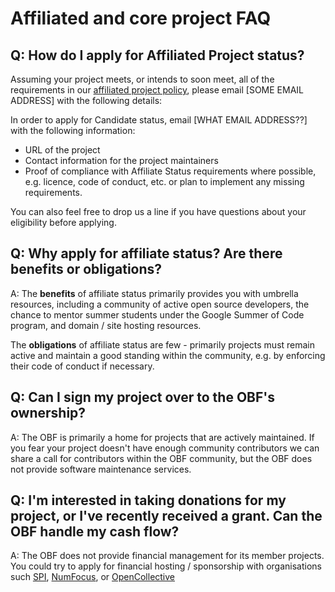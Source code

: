 # Affiliated and core project FAQ

## Q: How do I apply for Affiliated Project status?

Assuming your project meets, or intends to soon meet, all of the requirements in
 our [affiliated project policy](obf-docs/Affiliated-Project-Policy.md), please
 email [SOME EMAIL ADDRESS] with the following details:

In order to apply for Candidate status, email [WHAT EMAIL ADDRESS??] with the
following information:

- URL of the project
- Contact information for the project maintainers
- Proof of compliance with Affiliate Status requirements where possible, e.g.
licence, code of conduct, etc. or plan to implement any missing requirements.

You can also feel free to drop us a line if you have questions about your
eligibility before applying.

## Q: Why apply for affiliate status? Are there benefits or obligations?

A: The **benefits** of affiliate status primarily provides you with umbrella
resources, including a community of active open source developers, the chance to
 mentor summer students under the Google Summer of Code program, and domain /
 site hosting resources.

 The **obligations** of affiliate status are few - primarily projects must
 remain active and maintain a good standing within the community, e.g. by
 enforcing their code of conduct if necessary.

## Q: Can I sign my project over to the OBF's ownership?

A: The OBF is primarily a home for projects that are actively maintained. If
you fear your project doesn't have enough community contributors we can share
a call for contributors within the OBF community, but the OBF does not provide
software maintenance services.
  
## Q: I'm interested in taking donations for my project, or I've recently received a grant. Can the OBF handle my cash flow?

A: The OBF does not provide financial management for its member projects. You
could try to apply for financial hosting / sponsorship with organisations such
[SPI](https://www.spi-inc.org/), [NumFocus](https://www.numfocus.org/), or [OpenCollective](https://opencollective.com/)
